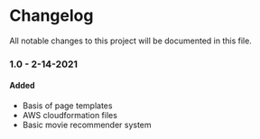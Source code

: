 # **Changelog**

All notable changes to this project will be documented in this file.

### 1.0 - 2-14-2021
#### Added
- Basis of page templates
- AWS cloudformation files
- Basic movie recommender system